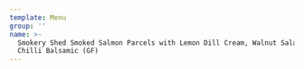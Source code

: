 ```yaml
---
template: Menu
group: ''
name: >-
  Smokery Shed Smoked Salmon Parcels with Lemon Dill Cream, Walnut Salad &
  Chilli Balsamic (GF)
---
```

